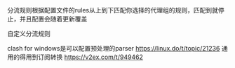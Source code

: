 分流规则根据配置文件的rules从上到下匹配你选择的代理组的规则，匹配到就停止，并且配置会随着更新覆盖



自定义分流规则

clash for windows是可以配置预处理的parser
https://linux.do/t/topic/21236
通用的得用到订阅转换
https://v2ex.com/t/949462